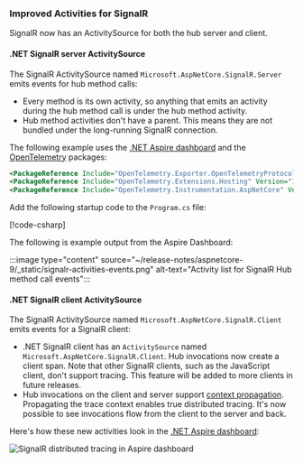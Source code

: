 ### Improved Activities for SignalR

SignalR now has an ActivitySource for both the hub server and client.

#### .NET SignalR server ActivitySource

The SignalR ActivitySource named `Microsoft.AspNetCore.SignalR.Server` emits events for hub method calls:

* Every method is its own activity, so anything that emits an activity during the hub method call is under the hub method activity.
* Hub method activities don't have a parent. This means they are not bundled under the long-running SignalR connection.

The following example uses the [.NET Aspire dashboard](/dotnet/aspire/fundamentals/dashboard/overview?tabs=bash#using-the-dashboard-with-net-aspire-projects) and the [OpenTelemetry](https://www.nuget.org/packages/OpenTelemetry.Extensions.Hosting) packages:

```xml
<PackageReference Include="OpenTelemetry.Exporter.OpenTelemetryProtocol" Version="1.9.0" />
<PackageReference Include="OpenTelemetry.Extensions.Hosting" Version="1.9.0" />
<PackageReference Include="OpenTelemetry.Instrumentation.AspNetCore" Version="1.9.0" />
```

Add the following startup code to the `Program.cs` file:

[!code-csharp[](~/release-notes/aspnetcore-9/samples/SignalRChatTraceExample/Program.cs?name=snippet_trace_signalr_server&highlight=1,13-26)]

The following is example output from the Aspire Dashboard:

:::image type="content" source="~/release-notes/aspnetcore-9/_static/signalr-activities-events.png" alt-text="Activity list for SignalR Hub method call events":::

#### .NET SignalR client ActivitySource

The SignalR ActivitySource named `Microsoft.AspNetCore.SignalR.Client` emits events for a SignalR client:

* .NET SignalR client has an `ActivitySource` named `Microsoft.AspNetCore.SignalR.Client`. Hub invocations now create a client span. Note that other SignalR clients, such as the JavaScript client, don't support tracing. This feature will be added to more clients in future releases.
* Hub invocations on the client and server support [context propagation](https://opentelemetry.io/docs/concepts/context-propagation/). Propagating the trace context enables true distributed tracing. It's now possible to see invocations flow from the client to the server and back.

Here's how these new activities look in the [.NET Aspire dashboard](https://learn.microsoft.com/dotnet/aspire/fundamentals/dashboard/overview?tabs=bash#standalone-mode):

![SignalR distributed tracing in Aspire dashboard](~/release-notes/aspnetcore-9/_static/signalr-distributed-tracing-aspire-dashboard.png) 
